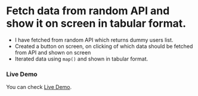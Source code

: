 # Fetch data from random API and show it on screen in tabular format.

- I have fetched from random API which returns dummy users list.
- Created a button on screen, on clicking of which data should be fetched from API and shown on screen
- Iterated data using `map()` and shown in tabular format.

### Live Demo

You can check [Live Demo](https://codesandbox.io/s/awesome-jasper-q236tx?file=/src/App.js:0-1286).
